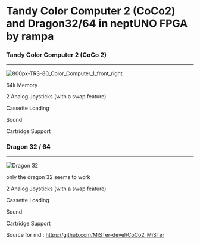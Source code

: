 # Tandy Color Computer 2 (CoCo2) and Dragon32/64 in neptUNO FPGA by rampa

### Tandy Color Computer 2 (CoCo 2)
---------------------------------------------
![800px-TRS-80_Color_Computer_1_front_right](https://user-images.githubusercontent.com/31018768/132058799-37434e6a-7a5d-4e52-b752-b194adf2f93a.jpg)

64k Memory

2 Analog Joysticks (with a swap feature)

Cassette Loading

Sound

Cartridge Support

### Dragon 32 / 64
----------------------------------------------

![Dragon 32](https://user-images.githubusercontent.com/31018768/132058890-9b6b97de-fa1d-4161-af25-a5754ca8ab8f.jpg)

only the dragon 32 seems to work

2 Analog Joysticks (with a swap feature)

Cassette Loading

Sound

Cartridge Support

 Source for md : https://github.com/MiSTer-devel/CoCo2_MiSTer
